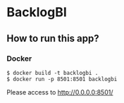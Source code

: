 # BacklogBI

## How to run this app?
### Docker
```
$ docker build -t backlogbi .
$ docker run -p 8501:8501 backlogbi
```

Please access to http://0.0.0.0:8501/